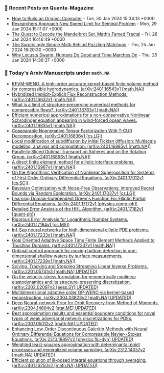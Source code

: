 ### 📝 Recent Posts on Quanta-Magazine
<!-- quanta starts -->
* <a href="https://www.quantamagazine.org/how-to-build-an-origami-computer-20240130/">How to Build an Origami Computer</a> - Tue, 30 Jan 2024 15:34:13 +0000
* <a href="https://www.quantamagazine.org/researchers-approach-new-speed-limit-for-seminal-problem-20240129/">Researchers Approach New Speed Limit for Seminal Problem</a> - Mon, 29 Jan 2024 15:11:07 +0000
* <a href="https://www.quantamagazine.org/the-quest-to-decode-the-mandelbrot-set-maths-famed-fractal-20240126/">The Quest to Decode the Mandelbrot Set, Math’s Famed Fractal</a> - Fri, 26 Jan 2024 16:46:49 +0000
* <a href="https://www.quantamagazine.org/the-surprisingly-simple-math-behind-puzzling-matchups-20240125/">The Surprisingly Simple Math Behind Puzzling Matchups</a> - Thu, 25 Jan 2024 16:20:30 +0000
* <a href="https://www.quantamagazine.org/janna-levin-why-im-co-hosting-the-joy-of-why-podcast-20240125/">Why Locusts Swarm, Humans Do Good and Time Marches On</a> - Thu, 25 Jan 2024 14:39:37 +0000
<!-- quanta ends -->
### 📝 Today's Arxiv Manuscripts under ``math.NA``
<!-- arxiv-math-na starts -->
* <a href="http://arxiv.org/abs/2401.16543">KFVM-WENO: A high-order accurate kernel-based finite volume method for compressible hydrodynamics. (arXiv:2401.16543v1 [math.NA])</a>
* <a href="http://arxiv.org/abs/2401.16632">Hybridized Implicit-Explicit Flux Reconstruction Methods. (arXiv:2401.16632v1 [math.NA])</a>
* <a href="http://arxiv.org/abs/2401.16763">What is a limit of structure-preserving numerical methods for compressible flows?. (arXiv:2401.16763v1 [math.NA])</a>
* <a href="http://arxiv.org/abs/2401.16835">Efficient numerical approximations for a non-conservative Nonlinear Schrodinger equation appearing in wind-forced ocean waves. (arXiv:2401.16835v1 [math.NA])</a>
* <a href="http://arxiv.org/abs/2401.16836">Coseparable Nonnegative Tensor Factorization With T-CUR Decomposition. (arXiv:2401.16836v1 [cs.LG])</a>
* <a href="http://arxiv.org/abs/2401.16885">Local modification of subdiffusion by initial Fickian diffusion: Multiscale modeling, analysis and computation. (arXiv:2401.16885v1 [math.NA])</a>
* <a href="http://arxiv.org/abs/2401.16896">Parallelly Sliced Optimal Transport on Spheres and on the Rotation Group. (arXiv:2401.16896v1 [math.NA])</a>
* <a href="http://arxiv.org/abs/2401.16967">A direct finite element method for elliptic interface problems. (arXiv:2401.16967v1 [math.NA])</a>
* <a href="http://arxiv.org/abs/2401.17012">On the Algorithmic Verification of Nonlinear Superposition for Systems of First Order Ordinary Differential Equations. (arXiv:2401.17012v1 [cs.SC])</a>
* <a href="http://arxiv.org/abs/2401.17037">Bayesian Optimization with Noise-Free Observations: Improved Regret Bounds via Random Exploration. (arXiv:2401.17037v1 [cs.LG])</a>
* <a href="http://arxiv.org/abs/2401.17172">Learning Domain-Independent Green's Function For Elliptic Partial Differential Equations. (arXiv:2401.17172v1 [physics.comp-ph])</a>
* <a href="http://arxiv.org/abs/2401.17182">Detailed Error Analysis of the HHL Algorithm. (arXiv:2401.17182v1 [quant-ph])</a>
* <a href="http://arxiv.org/abs/2401.17184">Rigorous Error Analysis for Logarithmic Number Systems. (arXiv:2401.17184v1 [cs.MS])</a>
* <a href="http://arxiv.org/abs/2401.17233">Inf-Sup neural networks for high-dimensional elliptic PDE problems. (arXiv:2401.17233v1 [math.NA])</a>
* <a href="http://arxiv.org/abs/2401.17237">Goal Oriented Adaptive Space Time Finite Element Methods Applied to Touching Domains. (arXiv:2401.17237v1 [math.NA])</a>
* <a href="http://arxiv.org/abs/2401.17239">Optimal control approach for moving bottom detection in one-dimensional shallow waters by surface measurements. (arXiv:2401.17239v1 [math.NA])</a>
* <a href="http://arxiv.org/abs/2201.05741">Solving, Tracking and Stopping Streaming Linear Inverse Problems. (arXiv:2201.05741v3 [math.NA] UPDATED)</a>
* <a href="http://arxiv.org/abs/2202.02097">On the velocity-stress formulation for geometrically nonlinear elastodynamics and its structure-preserving discretization. (arXiv:2202.02097v2 [eess.SY] UPDATED)</a>
* <a href="http://arxiv.org/abs/2304.03823">Multidimensional adaptive order GP-WENO via kernel-based reconstruction. (arXiv:2304.03823v2 [math.NA] UPDATED)</a>
* <a href="http://arxiv.org/abs/2304.14604">Deep Neural-network Prior for Orbit Recovery from Method of Moments. (arXiv:2304.14604v2 [stat.ME] UPDATED)</a>
* <a href="http://arxiv.org/abs/2307.05012">Best approximation results and essential boundary conditions for novel types of weak adversarial network discretizations for PDEs. (arXiv:2307.05012v2 [math.NA] UPDATED)</a>
* <a href="http://arxiv.org/abs/2310.18897">Enhancing Low-Order Discontinuous Galerkin Methods with Neural Ordinary Differential Equations for Compressible Navier--Stokes Equations. (arXiv:2310.18897v2 [physics.flu-dyn] UPDATED)</a>
* <a href="http://arxiv.org/abs/2312.14057">Weighted least-squares approximation with determinantal point processes and generalized volume sampling. (arXiv:2312.14057v2 [math.NA] UPDATED)</a>
* <a href="http://arxiv.org/abs/2401.16250">Efficient solution of ill-posed integral equations through averaging. (arXiv:2401.16250v2 [math.NA] UPDATED)</a>
<!-- arxiv-math-na ends -->

